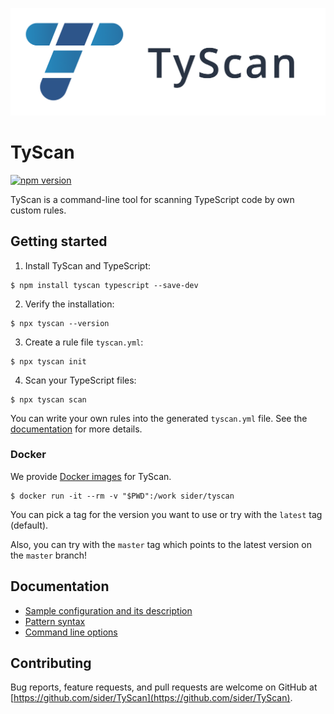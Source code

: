 ![TyScan logo](logo/TyScan_Horizontal.png)

# TyScan

[![npm version](https://badge.fury.io/js/tyscan.svg)](https://badge.fury.io/js/tyscan)

TyScan is a command-line tool for scanning TypeScript code by own custom rules.

## Getting started

1. Install TyScan and TypeScript:

```console
$ npm install tyscan typescript --save-dev
```

2. Verify the installation:

```console
$ npx tyscan --version
```

3. Create a rule file `tyscan.yml`:

```console
$ npx tyscan init
```

4. Scan your TypeScript files:

```console
$ npx tyscan scan
```

You can write your own rules into the generated `tyscan.yml` file.
See the [documentation](#documentation) for more details.

### Docker

We provide [Docker images](https://hub.docker.com/r/sider/tyscan) for TyScan.

```console
$ docker run -it --rm -v "$PWD":/work sider/tyscan
```

You can pick a tag for the version you want to use or try with the `latest` tag (default).

Also, you can try with the `master` tag which points to the latest version on the `master` branch!

## Documentation

- [Sample configuration and its description](doc/config.md)
- [Pattern syntax](doc/pattern.md)
- [Command line options](doc/cli.md)

## Contributing

Bug reports, feature requests, and pull requests are welcome on GitHub at [https://github.com/sider/TyScan](https://github.com/sider/TyScan).
